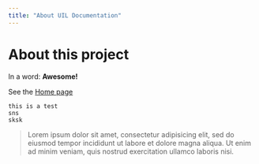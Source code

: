 ```yaml
---
title: "About UIL Documentation"
---
```


# About this project

In a word: **Awesome!**

See the [Home page](/Docs/index.html)

```
this is a test
sns
sksk
```

> Lorem ipsum dolor sit amet, consectetur adipisicing elit, sed do eiusmod
tempor incididunt ut labore et dolore magna aliqua. Ut enim ad minim veniam,
quis nostrud exercitation ullamco laboris nisi.